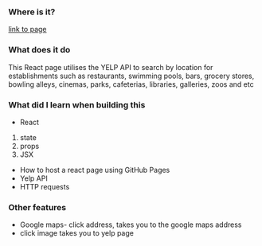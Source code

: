 
### Where is it?
[link to page](https://pokumars.github.io/ravenous/)


### What does it do
This React page utilises the YELP API to search by location for establishments such as 
restaurants, swimming pools, bars, grocery stores, bowling alleys, cinemas, parks,
cafeterias, libraries, galleries, zoos and etc

### What did I learn when building this

<ul>
  <li>React</li>
</ul>
<ol>
  <li>state</li>
  <li>props</li>
  <li>JSX</li>
</ol>
<ul>
  <li>How to host a react page using GitHub Pages</li>
  <li>Yelp API</li>
  <li>HTTP requests</li>
</ul>

### Other features
<ul>
  <li>Google maps- click address, takes you to the google maps address</li>
  <li>click image takes you to yelp page</li>
</ul>



